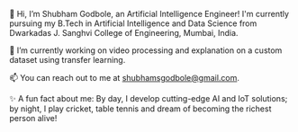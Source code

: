 👋 Hi, I’m Shubham Godbole, an Artificial Intelligence Engineer! I'm currently pursuing my B.Tech in Artificial Intelligence and Data Science from Dwarkadas J. Sanghvi College of Engineering, Mumbai, India.

🌱 I’m currently working on video processing and explanation on a custom dataset using transfer learning.

📫 You can reach out to me at shubhamsgodbole@gmail.com.

✨ A fun fact about me: By day, I develop cutting-edge AI and IoT solutions; by night, I play cricket, table tennis and dream of becoming the richest person alive! 

<!---
shubhamsgodbole/shubhamsgodbole is a ✨ special ✨ repository because its `README.md` (this file) appears on your GitHub profile.
You can click the Preview link to take a look at your changes.
--->
